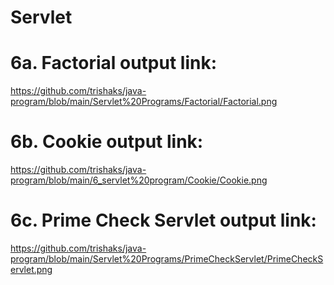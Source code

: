 # Servlet
# 6a. Factorial output link:
https://github.com/trishaks/java-program/blob/main/Servlet%20Programs/Factorial/Factorial.png

# 6b. Cookie output link:
https://github.com/trishaks/java-program/blob/main/6_servlet%20program/Cookie/Cookie.png

# 6c. Prime Check Servlet output link:
https://github.com/trishaks/java-program/blob/main/Servlet%20Programs/PrimeCheckServlet/PrimeCheckServlet.png
